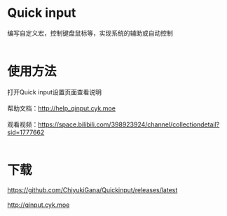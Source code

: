 # Quick input
编写自定义宏，控制键盘鼠标等，实现系统的辅助或自动控制<br><br>

# 使用方法<br>
打开Quick input设置页面查看说明<br><br> 
帮助文档：http://help_qinput.cyk.moe<br><br> 
观看视频：https://space.bilibili.com/398923924/channel/collectiondetail?sid=1777662<br><br> 
# 下载<br>
https://github.com/ChiyukiGana/Quickinput/releases/latest<br><br> 
http://qinput.cyk.moe 